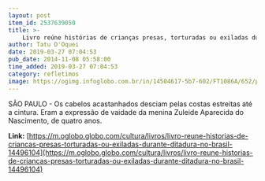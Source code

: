```yaml
---
layout: post
item_id: 2537639050
title: >-
    Livro reúne histórias de crianças presas, torturadas ou exiladas durante a ditadura no Brasil
author: Tatu D'Oquei
date: 2019-03-27 07:04:53
pub_date: 2014-11-08 05:58:00
time_added: 2019-03-27 07:04:53
category: refletimos
image: https://ogimg.infoglobo.com.br/in/14504617-5b7-602/FT1086A/652/prosa_infancia_roubada.jpg
---
```


SÃO PAULO - Os cabelos acastanhados desciam pelas costas estreitas até a cintura. Eram a expressão de vaidade da menina Zuleide Aparecida do Nascimento, de quatro anos.

**Link:** [https://m.oglobo.globo.com/cultura/livros/livro-reune-historias-de-criancas-presas-torturadas-ou-exiladas-durante-ditadura-no-brasil-14496104](https://m.oglobo.globo.com/cultura/livros/livro-reune-historias-de-criancas-presas-torturadas-ou-exiladas-durante-ditadura-no-brasil-14496104)

